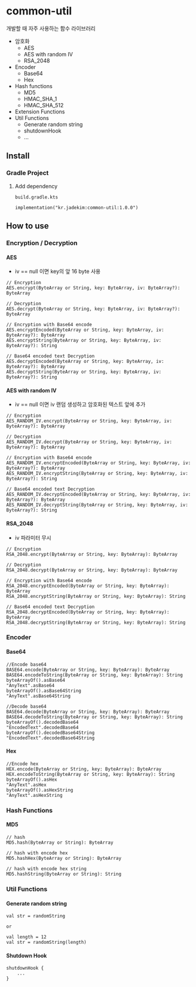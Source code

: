 # common-util
개발할 때 자주 사용하는 함수 라이브러리
* 암호화
    * AES
    * AES with random IV
    * RSA_2048
* Encoder
    * Base64
    * Hex
* Hash functions
    * MD5
    * HMAC_SHA_1
    * HMAC_SHA_512
* Extension Functions
* Util Functions
    * Generate random string
    * shutdownHook
    * ...

## Install
### Gradle Project
1. Add dependency
    ```
    build.gradle.kts
   
    implementation("kr.jadekim:common-util:1.0.0")
    ```

## How to use
### Encryption / Decryption
#### AES
* iv == null 이면 key의 앞 16 byte 사용
```
// Encryption
AES.encrypt(ByteArray or String, key: ByteArray, iv: ByteArray?): ByteArray

// Decryption
AES.decrypt(ByteArray or String, key: ByteArray, iv: ByteArray?): ByteArray

// Encryption with Base64 encode
AES.encryptEncoded(ByteArray or String, key: ByteArray, iv: ByteArray?): ByteArray
AES.encryptString(ByteArray or String, key: ByteArray, iv: ByteArray?): String

// Base64 encoded text Decryption
AES.decryptEncoded(ByteArray or String, key: ByteArray, iv: ByteArray?): ByteArray
AES.decryptString(ByteArray or String, key: ByteArray, iv: ByteArray?): String
```
#### AES with random IV
* iv == null 이면 iv 랜덤 생성하고 암호화된 텍스트 앞에 추가
```
// Encryption
AES_RANDOM_IV.encrypt(ByteArray or String, key: ByteArray, iv: ByteArray?): ByteArray

// Decryption
AES_RANDOM_IV.decrypt(ByteArray or String, key: ByteArray, iv: ByteArray?): ByteArray

// Encryption with Base64 encode
AES_RANDOM_IV.encryptEncoded(ByteArray or String, key: ByteArray, iv: ByteArray?): ByteArray
AES_RANDOM_IV.encryptString(ByteArray or String, key: ByteArray, iv: ByteArray?): String

// Base64 encoded text Decryption
AES_RANDOM_IV.decryptEncoded(ByteArray or String, key: ByteArray, iv: ByteArray?): ByteArray
AES_RANDOM_IV.decryptString(ByteArray or String, key: ByteArray, iv: ByteArray?): String
```
#### RSA_2048
* iv 파라미터 무시
```
// Encryption
RSA_2048.encrypt(ByteArray or String, key: ByteArray): ByteArray

// Decryption
RSA_2048.decrypt(ByteArray or String, key: ByteArray): ByteArray

// Encryption with Base64 encode
RSA_2048.encryptEncoded(ByteArray or String, key: ByteArray): ByteArray
RSA_2048.encryptString(ByteArray or String, key: ByteArray): String

// Base64 encoded text Decryption
RSA_2048.decryptEncoded(ByteArray or String, key: ByteArray): ByteArray
RSA_2048.decryptString(ByteArray or String, key: ByteArray): String
```
### Encoder
#### Base64
```
//Encode base64
BASE64.encode(ByteArray or String, key: ByteArray): ByteArray
BASE64.encodeToString(ByteArray or String, key: ByteArray): String
byteArrayOf().asBase64
"AnyText".asBase64
byteArrayOf().asBase64String
"AnyText".asBase64String

//Decode base64
BASE64.decode(ByteArray or String, key: ByteArray): ByteArray
BASE64.decodeToString(ByteArray or String, key: ByteArray): String
byteArrayOf().decodedBase64
"EncodedText".decodedBase64
byteArrayOf().decodedBase64String
"EncodedText".decodedBase64String
```
#### Hex
```
//Encode hex
HEX.encode(ByteArray or String, key: ByteArray): ByteArray
HEX.encodeToString(ByteArray or String, key: ByteArray): String
byteArrayOf().asHex
"AnyText".asHex
byteArrayOf().asHexString
"AnyText".asHexString
```
### Hash Functions
#### MD5
```
// hash
MD5.hash(ByteArray or String): ByteArray

// hash with encode hex
MD5.hashHex(ByteArray or String): ByteArray

// hash with encode hex string
MD5.hashString(ByteArray or String): String
```
### Util Functions
#### Generate random string
```
val str = randomString

or

val length = 12
val str = randomString(length)
```
#### Shutdown Hook
```
shutdownHook {
    ...
}
```